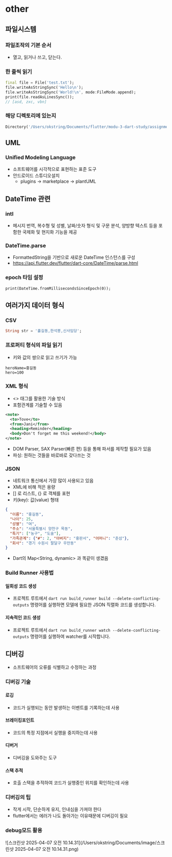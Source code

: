 # other

## 파일시스템

### 파일조작의 기본 순서

- 열고, 읽거나 쓰고, 닫는다.

### 한 줄씩 읽기

```dart
final file = File('test.txt');
file.writeAsStringSync('Hello\n');
file.writeAsStringSync('World!\n', mode:FileMode.append);
print(file.readAsLinesSync());
// [asd, zxc, vbn]
```

### 해당 디렉토리에 있는지

```dart
Directory('/Users/okstring/Documents/flutter/modu-3-dart-study/assignment/2025-03-25/').exists()
```



## UML

### **Unified Modeling Language**

- 소프트웨어를 시각적으로 표현하는 표준 도구
- 안드로이드 스튜디오설치
  - plugins -> marketplace -> plantUML



## DateTime 관련

### intl

- 메시지 번역, 복수형 및 성별, 날짜/숫자 형식 및 구문 분석, 양방향 텍스트 등을 포함한 국제화 및 현지화 기능을 제공

### DateTime.parse

- FormattedString을 기반으로 새로운 DateTime 인스턴스를 구성
- https://api.flutter.dev/flutter/dart-core/DateTime/parse.html

### 

### epoch 타임 설정

```
print(DateTime.fromMillisecondsSinceEpoch(0));
```





## 여러가지 데이터 형식

### CSV

```dart
String str = '홀길동,한석봉,신사임당';
```

### 프로퍼티 형식의 파일 읽기

- 키와 값의 쌍으로 읽고 쓰기가 가능

```properties
heroName=홍길동
hero=100
```

### XML 형식

- <> 태그를 활용한 기술 방식
- 포함관계를 기술할 수 있음

```xml
<note>
  <to>Tove</to>
  <from>Jani</from>
  <heading>Reminder</heading>
  <body>Don't forget me this weekend!</body>
</note>
```

- DOM Parser, SAX Parser(빠른 편) 등을 통해 파서를 제작할 필요가 있음
- 파싱: 원하는 것들을 바로바로 갖다쓰는 것



### JSON

- 네트워크 통신에서 가장 많이 사용되고 있음
- XML에 비해 적은 용량
- [] 로 리스트, {} 로 객체를 표현
- 키(key): 값(value) 형태

```json
{
  "이름": "홍길동",
  "나이": 25,
  "성별": "여",
  "주소": "서울특별시 양천구 목동",
  "특기": ["농구", "도술"],
  "가족관계": {"#": 2, "아버지": "홍판서", "어머니": "춘섬"},
  "회사": "경기 수원시 팔달구 우만동"
}
```

- Dart의 Map<String, dynamic> 과 똑같이 생겼음



### Build Runner 사용법

#### 일회성 코드 생성

- 프로젝트 루트에서 `dart run build_runner build --delete-conflicting-outputs` 명령어를 실행하면 모델에 필요한 JSON 직렬화 코드를 생성합니다.

#### 지속적인 코드 생성

- 프로젝트 루트에서 `dart run build_runner watch --delete-conflicting-outputs` 명령어를 실행하여 watcher를 시작합니다.



## 디버깅

- 소프트웨어의 오류를 식별하고 수정하는 과정

### 디버깅 기술

#### 로깅

- 코드가 실행되는 동안 발생하는 이벤트를 기록하는데 사용

#### 브레이킹포인트

- 코드의 특정 지점에서 실행을 중지하는데 사용

#### 디버거

- 디버깅을 도와주는 도구

#### 스택 추적

- 호출 스택을 추적하여 코드가 실행중인 위치를 확인하는데 사용

### 디버깅의 팁

- 작게 시작, 단순하게 유지, 인내심을 가져야 한다
- flutter에서는 에러가 나도 돌아가는 이유때문에 디버깅이 필요



### debug모드 활용

![스크린샷 2025-04-07 오전 10.14.31](/Users/okstring/Documents/image/스크린샷 2025-04-07 오전 10.14.31.png)

